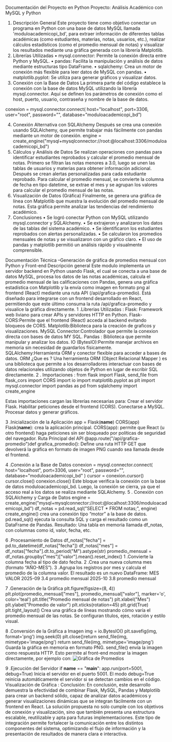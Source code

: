 Documentación del Proyecto en Python
Proyecto: Análisis Académico con MySQL y Python
1. Descripción General
Este proyecto tiene como objetivo conectar un programa en Python con una base de datos MySQL llamada 'moduloacademicopi_bd', para extraer información de diferentes tablas académicas (como estudiantes, materias, notas, usuarios, etc.), realizar cálculos estadísticos (como el promedio mensual de notas) y visualizar los resultados mediante una gráfica generada con la librería Matplotlib.
2. Librerías Utilizadas
• mysql.connector: Permite la conexión directa entre Python y MySQL.
• pandas: Facilita la manipulación y análisis de datos mediante estructuras tipo DataFrame.
• sqlalchemy: Crea un motor de conexión más flexible para leer datos de MySQL con pandas.
• matplotlib.pyplot: Se utiliza para generar gráficos y visualizar datos.
3. Conexión con la Base de Datos
La primera parte del código establece la conexión con la base de datos MySQL utilizando la librería mysql.connector. Aquí se definen los parámetros de conexión como el host, puerto, usuario, contraseña y nombre de la base de datos.

conexion = mysql.connector.connect(
    host="localhost",
    port=3306,
    user="root",
    password="",
    database="moduloacademicopi_bd”)

4. Conexión Alternativa con SQLAlchemy
Después se crea una conexión usando SQLAlchemy, que permite trabajar más fácilmente con pandas mediante un motor de conexión.
engine = create_engine("mysql+mysqlconnector://root:@localhost:3306/moduloacademicopi_bd")
5. Cálculos y Análisis de Datos
Se realizan operaciones con pandas para identificar estudiantes reprobados y calcular el promedio mensual de notas.
Primero se filtran las notas menores a 3.0, luego se unen las tablas de usuarios y materias para obtener información adicional. Después se crean alertas personalizadas para cada estudiante reprobado.
Para calcular el promedio mensual, se convierte la columna de fecha en tipo datetime, se extrae el mes y se agrupan los valores para calcular el promedio mensual de las notas.
6. Visualización de Datos (Gráfica)
Finalmente, se genera una gráfica de línea con Matplotlib que muestra la evolución del promedio mensual de notas. Esta gráfica permite analizar las tendencias del rendimiento académico.
7. Conclusiones
• Se logró conectar Python con MySQL utilizando mysql.connector y SQLAlchemy.
• Se extrajeron y analizaron los datos de las tablas del sistema académico.
• Se identificaron los estudiantes reprobados con alertas personalizadas.
• Se calcularon los promedios mensuales de notas y se visualizaron con un gráfico claro.
• El uso de pandas y matplotlib permitió un análisis rápido y visualmente comprensible.

Documentación Técnica –Generación de gráfica de promedios mensual con Python y Front-end
Descripción general
Este modulo implementa un servidor backend en Python usando Flask, el cual se conecta a una base de datos MySQL, procesa los datos de las notas académicas, calcula el promedio mensual de las calificaciones con Pandas, genera una gráfica estadística con Matplotlib y la envía como imagen  en formato png al frontend (React) mediante una ruta API (/api/grafica-promedio).
Está diseñado para integrarse con un frontend desarrollado en React, permitiendo que este último consuma la ruta /api/grafica-promedio y visualice la gráfica directamente.
1 .Librerias Utilizadas :
Flask:  Framework web liviano para crear APIs y servidores HTTP en Python.
Flask-CORS:Permite que el frontend (React) acceda al backend evitando bloqueos de CORS.
Matplotlib:Biblioteca para la creación de graficos y visualizaciones.
MySQL Connector:Controlador que permite la conexion directa con bases de datos MY SQL.
Pandas : Biblioteca que permite manipular y analizar los datos.
IO (BytesIO):Permite manejar archivos en memoria sin necesidad de guardarlos físicamente.
SQLAlchemy:Herramienta ORM y conector flexible para acceder a bases de datos.
ORM ¿Que es ?
Una herramienta ORM (Object Relacional Mapper ) es una biblioteca que permite a los desarrolladores interactuar con bases de datos relacionales utilizando objetos de Python en lugar de escribir SQL directamente.
2 . Importaciones :
from flask import Flask, send_file
from flask_cors import CORS
import io
import matplotlib.pyplot as plt
import mysql.connector
import pandas as pd
from sqlalchemy import create_engine

Estas importaciones cargan las librerías necesarias para:
Crear el servidor Flask.
Habilitar peticiones desde el frontend (CORS).
Conectarse a MySQL.
Procesar datos y generar gráficos.

3 .Inicialización de la Aplicación
app = Flask(__name__)
CORS(app)
Flask(__name__): crea la aplicación principal.
CORS(app): permite que React (u otro frontend) haga peticiones sin ser bloqueado por políticas de seguridad del navegador.
Ruta Principal del API
@app.route("/api/grafica-promedio")def grafica_promedio():
Define una ruta HTTP GET que devolverá la gráfica en formato de imagen PNG cuando sea llamada desde el frontend.

4 .Conexión a la Base de Datos
conexion = mysql.connector.connect(
    host="localhost",
    port=3306,
    user="root",
    password="",
    database="moduloacademicopi_bd"
)
cursor = conexion.cursor()
cursor.close()
conexion.close()
Este bloque verifica la conexión con la base de datos moduloacademicopi_bd.
Luego, la conexión se cierra, ya que el acceso real a los datos se realiza mediante SQLAlchemy.
5 . Conexión con SQLAlchemy y Carga de Datos
engine = create_engine("mysql+mysqlconnector://root:@localhost:3306/moduloacademicopi_bd")
df_notas = pd.read_sql("SELECT * FROM notas;", engine)
create_engine() crea una conexión tipo “motor” a la base de datos.
pd.read_sql() ejecuta la consulta SQL y carga el resultado como un DataFrame de Pandas.
Resultado:
Una tabla en memoria llamada df_notas, con columnas como id, valor, fecha, etc.

6 .Procesamiento de Datos
df_notas["fecha"] = pd.to_datetime(df_notas["fecha"])
df_notas["mes"] = df_notas["fecha"].dt.to_period("M").astype(str)
promedio_mensual = df_notas.groupby("mes")["valor"].mean().reset_index()
1 .Convierte la columna fecha al tipo de dato fecha.
2 .Crea una nueva columna mes (formato “AÑO-MES”).
3 .Agrupa los registros por mes y calcula el promedio de la columna valor.
El resultado es un nuevo DataFrame:
                       MES	                VALOR
2025-09	     3.4 promedio mensual 
2025-10	     3.8 promedio mensual

7 .Generación de la Gráfica
plt.figure(figsize=(8, 4))
plt.plot(promedio_mensual["mes"], promedio_mensual["valor"], marker='o', color='teal')
plt.title("Promedio mensual de notas")
plt.xlabel("Mes")
plt.ylabel("Promedio de valor")
plt.xticks(rotation=45)
plt.grid(True)
plt.tight_layout()
Crea una gráfica de líneas mostrando cómo varía el promedio mensual de las notas.
Se configuran títulos, ejes, rotación y estilo visual.

8 .Conversión de la Gráfica a Imagen
img = io.BytesIO()
plt.savefig(img, format='png')
img.seek(0)
plt.close()return send_file(img, mimetype='image/png')
 return send_file(img, mimetype='image/png')
Guarda la gráfica en memoria en formato PNG.
send_file() envía la imagen como respuesta HTTP.
Esto permite al front-end mostrar la imagen directamente, por ejemplo con:
<img src="http://localhost:5001/api/grafica-promedio" alt="Gráfica de Promedios" />

9 .Ejecución del Servidor
if __name__ == "__main__":
    app.run(port=5001, debug=True)
Inicia el servidor en el puerto 5001.
El modo debug=True reinicia automáticamente el servidor si se detectan cambios en el código.
Visualización de Gráfica :
Conclusión:
En conclusión, este desarrollo demuestra la efectividad de combinar Flask, MySQL, Pandas y Matplotlib para crear un backend sólido, capaz de analizar datos académicos y generar visualizaciones dinámicas que se integran fácilmente con un frontend en React.
La solución propuesta no solo cumple con los objetivos de conexión y visualización, sino que también presenta una estructura escalable, reutilizable y apta para futuras implementaciones. Este tipo de integración permite fortalecer la comunicación entre los distintos componentes del sistema, optimizando el flujo de información y la presentación de resultados de manera clara e interactiva.